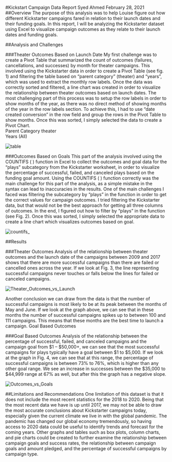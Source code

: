 #Kickstart Campaign Data Report
Syed Ahmed
February 28, 2021
 
##Overview 
	The purpose of this analysis was to help Louise figure out how different Kickstarter campaigns fared in relation to their launch dates and their funding goals. In this report, I will be analyzing the Kickstarter dataset using Excel to visualize campaign outcomes as they relate to their launch dates and funding goals. 

##Analysis and Challenges

###Theater Outcomes Based on Launch Date
	My first challenge was to create a Pivot Table that summarized the count of outcomes (failures, cancellations, and successes) by month for theater campaigns. This involved using the Kickstarter data in order to create a Pivot Table (see fig. 1) and filtering the table based on “parent category” (theater) and “years”, which was used to extract the monthly row labels. Once the data was correctly sorted and filtered, a line chart was created in order to visualize the relationship between theater outcomes based on launch dates. The most challenging part of this process was to setup the row labels in order to show months of the year, as there was no direct method of showing months of the year in the row labels section. To achieve this, I had to use “date created conversion” in the row field and group the rows in the Pivot Table to show months. Once this was sorted, I simply selected the data to create a Pivot Chart.  
Parent Category	theater			
Years	(All)			
				
![table](https://user-images.githubusercontent.com/45697471/109448558-3ca03900-7a14-11eb-8025-d3e30b7d2e31.png)



###Outcomes Based on Goals
	This part of the analysis involved using the COUNTIFS ( ) function in Excel to collect the outcomes and goal data for the “plays” subcategory from the Kickstarter worksheet, in order to visualize the percentage of successful, failed, and canceled plays based on the funding goal amount.  Using the COUNTIFS ( ) function correctly was the main challenge for this part of the analysis, as a simple mistake in the syntax can lead to inaccuracies in the results. One of the main challenges I faced was filtering the subcategory by “plays” in the function in order to get the correct values for campaign outcomes. I tried filtering the Kickstarter data, but that would not be the best approach for getting all three columns of outcomes. In the end, I figured out how to filter by “plays” in the function (see Fig. 2). Once this was sorted, I simply selected the appropriate data to create a line chart which visualizes outcomes based on goal. 
 
![countifs_](https://user-images.githubusercontent.com/45697471/109448255-876d8100-7a13-11eb-8bdc-7a0d3b87c1ba.jpg)


##Results 

###Theater Outcomes
	Analysis of the relationship between theater outcomes and the launch date of the campaigns between 2009 and 2017 shows that there are more successful campaigns than there are failed or cancelled ones across the year. If we look at Fig. 3, the line representing successful campaigns never touches or falls below the lines for failed or canceled campaigns. 


![Theater_Outcomes_vs_Launch](https://user-images.githubusercontent.com/45697471/109448267-8b010800-7a13-11eb-8664-6936f2558e5f.png)



Another conclusion we can draw from the data is that the number of successful campaigns is most likely to be at its peak between the months of May and June. If we look at the graph above, we can see that in these months the number of successful campaigns spikes up to between 100 and 111 campaigns. This means that these months are the best time to launch a campaign.
Goal Based Outcomes 

###Goal Based Outcomes 
	Analysis of the relationship between the percentage of successful, failed, and canceled campaigns and the campaign goal from $1 – $50,000+, we can see that the most successful campaigns for plays typically have a goal between $1 to $5,000. If we look at the graph in Fig. 4, we can see that at this range, the percentage of successful campaigns is between 73% to 76%, which is higher than any other goal range. We see an increase in successes between the $35,000 to $44,999 range at 67% as well, but after this the graph has a negative slope. 


![Outcomes_vs_Goals](https://user-images.githubusercontent.com/45697471/109448274-8dfbf880-7a13-11eb-8da8-e72f105b62b4.png)



##Limitations and Recommendations 
	One limitation of this dataset is that it does not include the most recent statistics for the 2018 to 2020. Being that the most recent data we have is up until 2017, we may not be able to draw the most accurate conclusions about Kickstarter campaigns today, especially given the current climate we live in with the global pandemic. The pandemic has changed our global economy tremendously, so having access to 2020 data could be useful to identify trends and forecast for the coming years. 
	Other graphs and tables such as box plots, column charts, and pie charts could be created to further examine the relationship between campaign goals and success rates, the relationship between campaign goals and amount pledged, and the percentage of successful campaigns by campaign type.  
